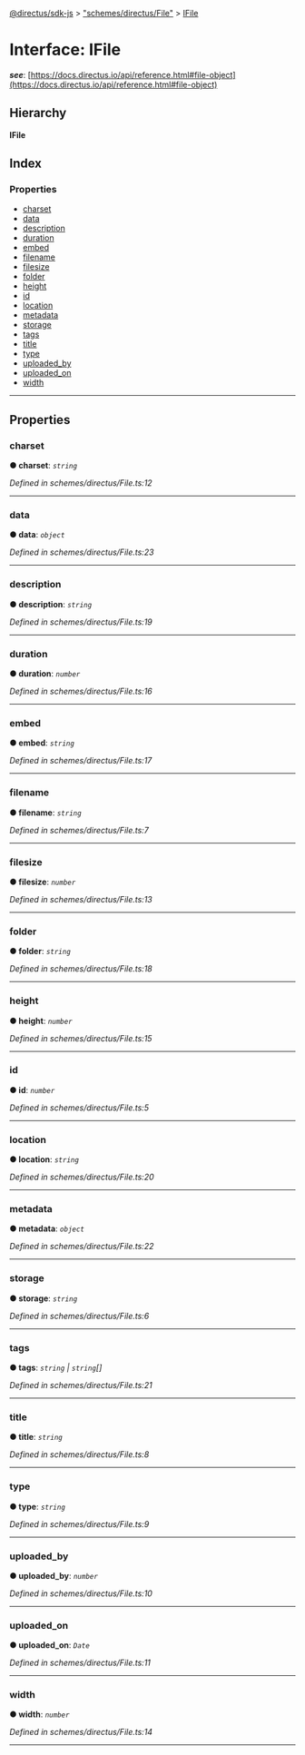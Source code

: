 [@directus/sdk-js](../README.md) > ["schemes/directus/File"](../modules/_schemes_directus_file_.md) > [IFile](../interfaces/_schemes_directus_file_.ifile.md)

# Interface: IFile

*__see__*: [https://docs.directus.io/api/reference.html#file-object](https://docs.directus.io/api/reference.html#file-object)

## Hierarchy

**IFile**

## Index

### Properties

* [charset](_schemes_directus_file_.ifile.md#charset)
* [data](_schemes_directus_file_.ifile.md#data)
* [description](_schemes_directus_file_.ifile.md#description)
* [duration](_schemes_directus_file_.ifile.md#duration)
* [embed](_schemes_directus_file_.ifile.md#embed)
* [filename](_schemes_directus_file_.ifile.md#filename)
* [filesize](_schemes_directus_file_.ifile.md#filesize)
* [folder](_schemes_directus_file_.ifile.md#folder)
* [height](_schemes_directus_file_.ifile.md#height)
* [id](_schemes_directus_file_.ifile.md#id)
* [location](_schemes_directus_file_.ifile.md#location)
* [metadata](_schemes_directus_file_.ifile.md#metadata)
* [storage](_schemes_directus_file_.ifile.md#storage)
* [tags](_schemes_directus_file_.ifile.md#tags)
* [title](_schemes_directus_file_.ifile.md#title)
* [type](_schemes_directus_file_.ifile.md#type)
* [uploaded_by](_schemes_directus_file_.ifile.md#uploaded_by)
* [uploaded_on](_schemes_directus_file_.ifile.md#uploaded_on)
* [width](_schemes_directus_file_.ifile.md#width)

---

## Properties

<a id="charset"></a>

###  charset

**● charset**: *`string`*

*Defined in schemes/directus/File.ts:12*

___
<a id="data"></a>

###  data

**● data**: *`object`*

*Defined in schemes/directus/File.ts:23*

___
<a id="description"></a>

###  description

**● description**: *`string`*

*Defined in schemes/directus/File.ts:19*

___
<a id="duration"></a>

###  duration

**● duration**: *`number`*

*Defined in schemes/directus/File.ts:16*

___
<a id="embed"></a>

###  embed

**● embed**: *`string`*

*Defined in schemes/directus/File.ts:17*

___
<a id="filename"></a>

###  filename

**● filename**: *`string`*

*Defined in schemes/directus/File.ts:7*

___
<a id="filesize"></a>

###  filesize

**● filesize**: *`number`*

*Defined in schemes/directus/File.ts:13*

___
<a id="folder"></a>

###  folder

**● folder**: *`string`*

*Defined in schemes/directus/File.ts:18*

___
<a id="height"></a>

###  height

**● height**: *`number`*

*Defined in schemes/directus/File.ts:15*

___
<a id="id"></a>

###  id

**● id**: *`number`*

*Defined in schemes/directus/File.ts:5*

___
<a id="location"></a>

###  location

**● location**: *`string`*

*Defined in schemes/directus/File.ts:20*

___
<a id="metadata"></a>

###  metadata

**● metadata**: *`object`*

*Defined in schemes/directus/File.ts:22*

___
<a id="storage"></a>

###  storage

**● storage**: *`string`*

*Defined in schemes/directus/File.ts:6*

___
<a id="tags"></a>

###  tags

**● tags**: *`string` \| `string`[]*

*Defined in schemes/directus/File.ts:21*

___
<a id="title"></a>

###  title

**● title**: *`string`*

*Defined in schemes/directus/File.ts:8*

___
<a id="type"></a>

###  type

**● type**: *`string`*

*Defined in schemes/directus/File.ts:9*

___
<a id="uploaded_by"></a>

###  uploaded_by

**● uploaded_by**: *`number`*

*Defined in schemes/directus/File.ts:10*

___
<a id="uploaded_on"></a>

###  uploaded_on

**● uploaded_on**: *`Date`*

*Defined in schemes/directus/File.ts:11*

___
<a id="width"></a>

###  width

**● width**: *`number`*

*Defined in schemes/directus/File.ts:14*

___

